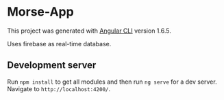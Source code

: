 # Morse-App

This project was generated with [Angular CLI](https://github.com/angular/angular-cli) version 1.6.5.

Uses firebase as real-time database.

## Development server

Run `npm install` to get all modules and then run `ng serve` for a dev server. Navigate to `http://localhost:4200/`. 


